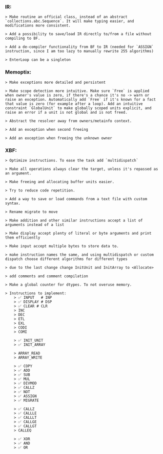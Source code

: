 ### IR:
    > Make routine an official class, instead of an abstract `collections.abc.Sequence`. It will make typing easier, and modifications more consistent.

    > Add a possibility to save/load IR directly to/from a file without compiling to BF.

    > Add a de-compiler functionality from BF to IR (needed for `ASSIGN` instruction, since I am too lazy to manually rewrite 255 algorithms)

    > EnterLoop can be a singleton

### Memoptix:
    > Make exceptions more detailed and persistent

    > Make scope detection more intuitive. Make sure `Free` is applied when owner's value is zero, if there's a chance it's no -> warn or raise an exception. Automatically add `Free` if it's known for a fact that value is zero (for example after a loop). Add an intuitive constraint `GlobalUnit` to make globally scoped units explicit, and raise an error if a unit is not global and is not freed. 

    > Abstract the resolver away from owners/metainfo context. 

    > Add an exception when second freeing

    > Add an exception when freeing the unknown owner

### XBF:
    > Optimize instructions. To ease the task add `multidispatch`

    > Make all operations always clear the target, unless it's repassed as an argument.

    > Make freeing and allocating buffer units easier.

    > Try to reduce code repetition.

    > Add a way to save or load commands from a text file with custom syntax.

    > Rename migrate to move

    > Make addition and other similar instructions accept a list of arguments instead of a list

    > Make display accept plenty of literal or byte arguments and print them efficiently

    > Make input accept multiple bytes to store data to.

    > make instruction names the same, and using multidispatch or custom dispatch choose different algorithms for different types

    > due to the last change change InitUnit and InitArray to <Allocate>

    > add comments and comment compilation

    > Make a global counter for dtypes. To not overuse memory.

    > Instructions to implement:
        > ✅ INPUT   # INP
        > ✅ DISPLAY # DSP
        > ✅ CLEAR # CLR
        > INC
        > DEC
        > ETL
        > EXL
        > CODI
        > COMI

        > ✅ INIT_UNIT
        > ✅ INIT_ARRAY

        > ARRAY_READ
        > ARRAY_WRITE

        > ✅ COPY
        > ✅ ADD
        > ✅ SUB
        > ✅ MUL
        > ✅ DIVMOD
        > ✅ CALLZ
        > ✅ NOT
        > ✅ ASSIGN
        > ✅ MIGRATE

        > ✅ CALLZ
        > ✅ CALLLE
        > ✅ CALLLT
        > ✅ CALLGE
        > ✅ CALLGT
        > CALLEQ

        > ✅ XOR
        > ✅ AND
        > ✅ OR

